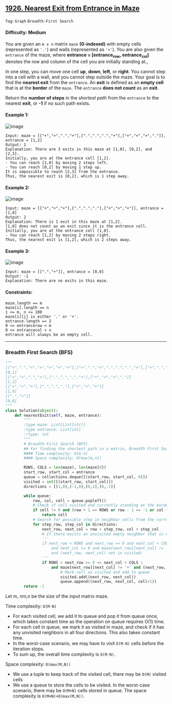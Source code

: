 ## [1926. Nearest Exit from Entrance in Maze](https://leetcode.com/problems/nearest-exit-from-entrance-in-maze)

```Tag```: ```Graph``` ```Breadth-First Search```

#### Difficulty: Medium

You are given an ```m x n``` matrix ```maze``` __(0-indexed)__ with empty cells (represented as ```'.'```) and walls (represented as ```'+'```). You are also given the ```entrance``` of the maze, where __entrance = [entrance<sub>row</sub>, entrance<sub>col</sub>]__ denotes the row and column of the cell you are initially standing at.,

In one step, you can move one cell __up__, __down__, __left__, or __right__. You cannot step into a cell with a wall, and you cannot step outside the maze. Your goal is to find the __nearest exit__ from the ```entrance```. An __exit__ is defined as an __empty cell__ that is at the __border__ of the ```maze```. The ```entrance``` __does not count__ as an __exit__.

Return the __number of steps__ in the _shortest path_ from the ```entrance``` to the nearest __exit__, or __-1__ if no such path exists.

#### Example 1:

![image](https://assets.leetcode.com/uploads/2021/06/04/nearest1-grid.jpg)

```
Input: maze = [["+","+",".","+"],[".",".",".","+"],["+","+","+","."]], entrance = [1,2]
Output: 1
Explanation: There are 3 exits in this maze at [1,0], [0,2], and [2,3].
Initially, you are at the entrance cell [1,2].
- You can reach [1,0] by moving 2 steps left.
- You can reach [0,2] by moving 1 step up.
It is impossible to reach [2,3] from the entrance.
Thus, the nearest exit is [0,2], which is 1 step away.
```

#### Example 2:

![image](https://assets.leetcode.com/uploads/2021/06/04/nearesr2-grid.jpg)

```
Input: maze = [["+","+","+"],[".",".","."],["+","+","+"]], entrance = [1,0]
Output: 2
Explanation: There is 1 exit in this maze at [1,2].
[1,0] does not count as an exit since it is the entrance cell.
Initially, you are at the entrance cell [1,0].
- You can reach [1,2] by moving 2 steps right.
Thus, the nearest exit is [1,2], which is 2 steps away.
```

#### Example 3:

![image](https://assets.leetcode.com/uploads/2021/06/04/nearest3-grid.jpg)

```
Input: maze = [[".","+"]], entrance = [0,0]
Output: -1
Explanation: There are no exits in this maze.
```

#### Constraints:
```
maze.length == m
maze[i].length == n
1 <= m, n <= 100
maze[i][j] is either '.' or '+'.
entrance.length == 2
0 <= entrancerow < m
0 <= entrancecol < n
entrance will always be an empty cell.
```

---

### Breadth First Search (BFS)

```Python
"""
[["+",".","+","+","+","+","+"],["+",".","+",".",".",".","+"],["+",".","+",".","+",".","+"],["+",".",".",".","+",".","+"],["+","+","+","+","+",".","+"]]
[0,1]
[["+","+",".","+"],[".",".",".","+"],["+","+","+","."]]
[1,2]
[["+","+","+"],[".",".","."],["+","+","+"]]
[1,0]
[[".","+"]]
[0,0]
"""
class Solution(object):
    def nearestExit(self, maze, entrance):
        """
        :type maze: List[List[str]]
        :type entrance: List[int]
        :rtype: int
        """
        # Breadth First Search (BFS)
        ## For finding the shortest path in a matrix, Breadth First Search (BFS) is a promising method.
        #### Time complexity: O(m⋅n)
        #### Space complexity: O(max(m,n))

        ROWS, COLS = len(maze), len(maze[0])
        start_row, start_col = entrance
        queue = collections.deque([(start_row, start_col, 0)])
        visited = set([(start_row, start_col)])
        directions = [(1,0),(-1,0),(0,1),(0,-1)]

        while queue:
            row, col, cell = queue.popleft()
            # Check if cell visited and currently standing at the border of the maze
            if cell != 0 and (row + 1 == ROWS or row - 1 == -1 or col + 1 == COLS or col - 1 == -1):
                return cell
            # Search for possible step in neighbor cells from the current position
            for step_row, step_col in directions:
                next_row, next_col = row + step_row, col + step_col
                # If there exists an unvisited empty neighbor that is not border nor a wall
                '''
                if next_row < ROWS and next_row >= 0 and next_col < COLS \
                    and next_col >= 0 and maze[next_row][next_col] != '+' \
                    and (next_row, next_col) not in visited:
                '''
                if ROWS > next_row >= 0 <= next_col < COLS \
                    and maze[next_row][next_col] != '+' and (next_row, next_col) not in visited:
                        # Mark cell as visited and add to queue
                        visited.add((next_row, next_col))
                        queue.append((next_row, next_col, cell+1))
        return -1
```
Let m, nm,n be the size of the input matrix maze.

Time complexity: ```O(M⋅N)```

- For each visited cell, we add it to queue and pop it from queue once, which takes constant time as the operation on queue requires O(1) time.
- For each cell in queue, we mark it as visited in maze, and check if it has any unvisited neighbors in all four directions. This also takes constant time.
- In the worst-case scenario, we may have to visit ```O(M⋅N)``` cells before the iteration stops.
- To sum up, the overall time complexity is ```O(M⋅N)```.

Space complexity: ```O(max(M,N))```

- We use a tuple to keep track of the visited cell, there may be ```O(M)``` visited cells
- We use a queue to store the cells to be visited. In the worst-case scenario, there may be ```O(M+N)``` cells stored in queue.
The space complexity is ```O(M+N)+O(max(M,N))```.
